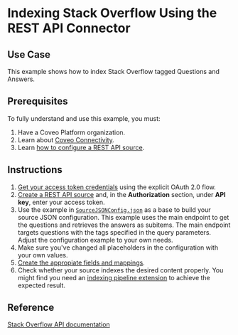 # Indexing Stack Overflow Using the REST API Connector

## Use Case
This example shows how to index Stack Overflow tagged Questions and Answers.

## Prerequisites
To fully understand and use this example, you must:
1. Have a Coveo Platform organization.
2. Learn about [Coveo Connectivity](https://docs.coveo.com/en/1702/).
3. Learn [how to configure a REST API source](https://docs.coveo.com/en/1896/).

## Instructions
1. [Get your access token credentials](https://api.stackexchange.com/docs/authentication) using the explicit OAuth 2.0 flow.
2. [Create a REST API source](https://docs.coveo.com/en/1896/) and, in the **Authorization** section, under **API key**, enter your access token.
3. Use the example in [`SourceJSONConfig.json`](https://github.com/coveooss/connectivity-library/blob/master/Stackoverflow/SourceJSONConfig.json) as a base to build your source JSON configuration. This example uses the main endpoint to get the questions and retrieves the answers as subitems. The main endpoint targets questions with the tags specified in the query parameters. Adjust the configuration example to your own needs.
4. Make sure you've changed all placeholders in the configuration with your own values.
5. [Create the appropiate fields and mappings](https://docs.coveo.com/en/1896/#completion).
6. Check whether your source indexes the desired content properly. You might find you need an [indexing pipeline extension](https://docs.coveo.com/en/1645/) to achieve the expected result.

## Reference
[Stack Overflow API documentation](https://api.stackexchange.com/docs)
